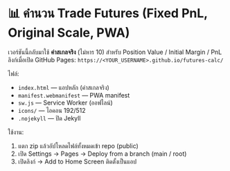 # 📊 คำนวน Trade Futures (Fixed PnL, Original Scale, PWA)

เวอร์ชันนี้กลับมาใช้ **ค่าสเกลจริง** (ไม่หาร 10) สำหรับ Position Value / Initial Margin / PnL  
ลิงก์เมื่อเปิด GitHub Pages: `https://<YOUR_USERNAME>.github.io/futures-calc/`

ไฟล์:
- `index.html` — แอปหลัก (ค่าสเกลจริง)
- `manifest.webmanifest` — PWA manifest
- `sw.js` — Service Worker (ออฟไลน์)
- `icons/` — ไอคอน 192/512
- `.nojekyll` — ปิด Jekyll

ใช้งาน:
1) แตก zip แล้วอัปโหลดไฟล์ทั้งหมดเข้า repo (public)
2) เปิด Settings → Pages → Deploy from a branch (main / root)
3) เปิดลิงก์ → Add to Home Screen ติดตั้งเป็นแอป
